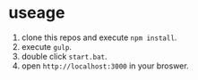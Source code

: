 # useage
1. clone this repos and execute `npm install`.
2. execute `gulp`.
3. double click `start.bat`.
4. open `http://localhost:3000` in your broswer.